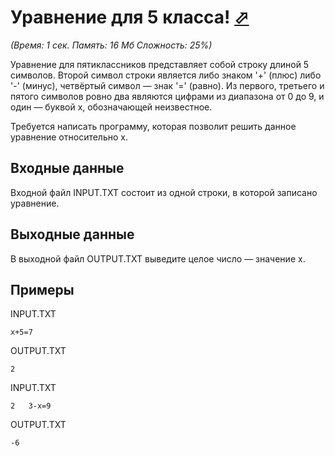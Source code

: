 # Уравнение для 5 класса! [⬀](https://acmp.ru/index.asp?main=task&id_task=163)

*(Время: 1 сек. Память: 16 Мб Сложность: 25%)*

Уравнение для пятиклассников представляет собой строку длиной 5 символов. Второй символ строки является либо знаком '+' (плюс) либо '-' (минус), четвёртый символ — знак '=' (равно). Из первого, третьего и пятого символов ровно два являются цифрами из диапазона от 0 до 9, и один — буквой x, обозначающей неизвестное.

Требуется написать программу, которая позволит решить данное уравнение относительно x.

## Входные данные
Входной файл INPUT.TXT состоит из одной строки, в которой записано уравнение.

## Выходные данные
В выходной файл OUTPUT.TXT выведите целое число — значение x.

## Примеры

INPUT.TXT	
```
x+5=7
```

OUTPUT.TXT
```
2
```

INPUT.TXT
```
2	3-x=9
```
OUTPUT.TXT
```
-6
```

